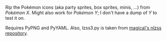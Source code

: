 Rip the Pokémon icons (aka party sprites, box sprites, minis, ...) from
*Pokémon X*.  Might also work for *Pokémon Y*; I don't have a dump of *Y* to
test it on.

Requires PyPNG and PyYAML.  Also, lzss3.py is taken from [magical's nlzss
repository][nlzss].

[nlzss]: https://github.com/magical/nlzss
